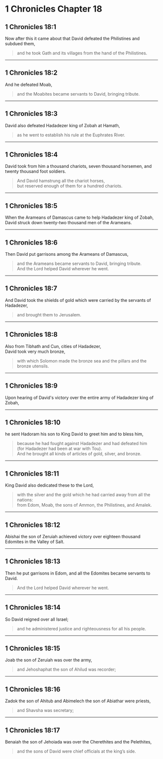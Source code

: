 # 1 Chronicles Chapter 18

## 1 Chronicles 18:1

Now after this it came about that David defeated the Philistines and subdued them,

> and he took Gath and its villages from the hand of the Philistines.

---

## 1 Chronicles 18:2

And he defeated Moab,

> and the Moabites became servants to David, bringing tribute.

---

## 1 Chronicles 18:3

David also defeated Hadadezer king of Zobah at Hamath,

> as he went to establish his rule at the Euphrates River.

---

## 1 Chronicles 18:4

David took from him a thousand chariots, seven thousand horsemen, and twenty thousand foot soldiers.

> And David hamstrung all the chariot horses,  
> but reserved enough of them for a hundred chariots.

---

## 1 Chronicles 18:5

When the Arameans of Damascus came to help Hadadezer king of Zobah,  
David struck down twenty-two thousand men of the Arameans.

---

## 1 Chronicles 18:6

Then David put garrisons among the Arameans of Damascus,

> and the Arameans became servants to David, bringing tribute.  
> And the Lord helped David wherever he went.

---

## 1 Chronicles 18:7

And David took the shields of gold which were carried by the servants of Hadadezer,

> and brought them to Jerusalem.

---

## 1 Chronicles 18:8

Also from Tibhath and Cun, cities of Hadadezer,  
David took very much bronze,

> with which Solomon made the bronze sea and the pillars and the bronze utensils.

---

## 1 Chronicles 18:9

Upon hearing of David's victory over the entire army of Hadadezer king of Zobah,

---

## 1 Chronicles 18:10

he sent Hadoram his son to King David to greet him and to bless him,

> because he had fought against Hadadezer and had defeated him  
> (for Hadadezer had been at war with Tou).  
> And he brought all kinds of articles of gold, silver, and bronze.

---

## 1 Chronicles 18:11

King David also dedicated these to the Lord,

> with the silver and the gold which he had carried away from all the nations:  
> from Edom, Moab, the sons of Ammon, the Philistines, and Amalek.

---

## 1 Chronicles 18:12

Abishai the son of Zeruiah achieved victory over eighteen thousand Edomites in the Valley of Salt.

---

## 1 Chronicles 18:13

Then he put garrisons in Edom, and all the Edomites became servants to David.

> And the Lord helped David wherever he went.

---

## 1 Chronicles 18:14

So David reigned over all Israel;

> and he administered justice and righteousness for all his people.

---

## 1 Chronicles 18:15

Joab the son of Zeruiah was over the army,

> and Jehoshaphat the son of Ahilud was recorder;

---

## 1 Chronicles 18:16

Zadok the son of Ahitub and Abimelech the son of Abiathar were priests,

> and Shavsha was secretary;

---

## 1 Chronicles 18:17

Benaiah the son of Jehoiada was over the Cherethites and the Pelethites,

> and the sons of David were chief officials at the king’s side.
